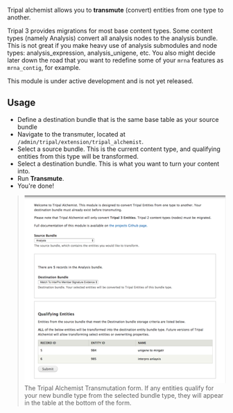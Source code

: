Tripal alchemist allows you to **transmute** (convert) entities from one type to another.

Tripal 3 provides migrations for most base content types.  Some content types (namely Analysis) convert all analysis nodes to the analysis bundle.  This is not great if you make heavy use of analysis submodules and node types: analysis_expression, analysis_unigene, etc.  You also might decide later down the road that you want to redefine some of your `mrna` features as `mrna_contig`, for example.

This module is under active development and is not yet released.

## Usage

* Define a destination bundle that is the same base table as your source bundle
* Navigate to the transmuter, located at `/admin/tripal/extension/tripal_alchemist`.
* Select a source bundle.  This is the current content type, and qualifying entities from this type will be transformed.
* Select a destination bundle.  This is what you want to turn your content into.
* Run **Transmute**.
* You're done!

>![The Tripal Alchemist Transmutation form](docs/img/tripal_alchemist_screen_1.png)
> The Tripal Alchemist Transmutation form.  If any entities qualify for your new bundle type from the selected bundle type, they will appear in the table at the bottom of the form.